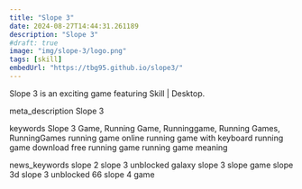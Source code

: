 ```yaml
---
title: "Slope 3"
date: 2024-08-27T14:44:31.261189
description: "Slope 3"
#draft: true
image: "img/slope-3/logo.png"
tags: [skill]
embedUrl: "https://tbg95.github.io/slope3/"
---
```


Slope 3 is an exciting game featuring Skill | Desktop.

meta_description
Slope 3


keywords
Slope 3 Game, Running Game, Runninggame, Running Games, RunningGames running game online running game with keyboard running game download free running game running game meaning


news_keywords
slope 2 slope 3 unblocked galaxy slope 3 slope game slope 3d slope 3 unblocked 66 slope 4 game
